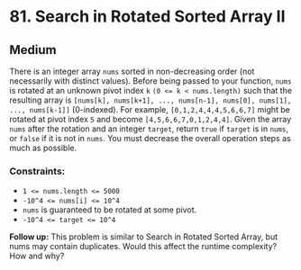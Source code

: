 # 81. Search in Rotated Sorted Array II

## Medium

There is an integer array `nums` sorted in non-decreasing order (not necessarily with distinct values). Before being
passed to your function, `nums` is rotated at an unknown pivot index `k` `(0 <= k < nums.length)` such that the
resulting array is `[nums[k], nums[k+1], ..., nums[n-1], nums[0], nums[1], ..., nums[k-1]]` (0-indexed). For example,
`[0,1,2,4,4,4,5,6,6,7]` might be rotated at pivot index `5` and become `[4,5,6,6,7,0,1,2,4,4]`. Given the array `nums`
after the rotation and an integer `target`, return `true` if `target` is in `nums`, or `false` if it is not in `nums`.
You must decrease the overall operation steps as much as possible.

### Constraints:

- `1 <= nums.length <= 5000`
- `-10^4 <= nums[i] <= 10^4`
- `nums` is guaranteed to be rotated at some pivot.
- `-10^4 <= target <= 10^4`

**Follow up:** This problem is similar to Search in Rotated Sorted Array, but nums may contain duplicates. Would this
affect the runtime complexity? How and why?
